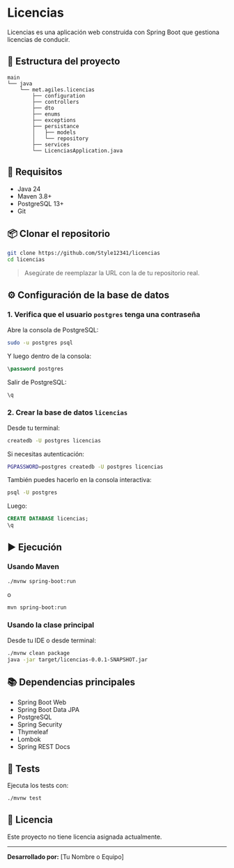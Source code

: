# Licencias

Licencias es una aplicación web construida con Spring Boot que gestiona licencias de conducir.

## 📁 Estructura del proyecto

```
main
└── java
    └── met.agiles.licencias
        ├── configuration
        ├── controllers
        ├── dto
        ├── enums
        ├── exceptions
        ├── persistance
        │   ├── models
        │   └── repository
        ├── services
        └── LicenciasApplication.java
```

## 🧾 Requisitos

- Java 24
- Maven 3.8+
- PostgreSQL 13+
- Git

## 📦 Clonar el repositorio

```bash
git clone https://github.com/Style12341/licencias
cd licencias
```

> Asegúrate de reemplazar la URL con la de tu repositorio real.

## ⚙️ Configuración de la base de datos

### 1. Verifica que el usuario `postgres` tenga una contraseña

Abre la consola de PostgreSQL:

```bash
sudo -u postgres psql
```

Y luego dentro de la consola:

```sql
\password postgres
```

Salir de PostgreSQL:

```sql
\q
```

### 2. Crear la base de datos `licencias`

Desde tu terminal:

```bash
createdb -U postgres licencias
```

Si necesitas autenticación:

```bash
PGPASSWORD=postgres createdb -U postgres licencias
```

También puedes hacerlo en la consola interactiva:

```bash
psql -U postgres
```

Luego:

```sql
CREATE DATABASE licencias;
\q
```

## ▶️ Ejecución

### Usando Maven

```bash
./mvnw spring-boot:run
```

o

```bash
mvn spring-boot:run
```

### Usando la clase principal

Desde tu IDE o desde terminal:

```bash
./mvnw clean package
java -jar target/licencias-0.0.1-SNAPSHOT.jar
```


## 📚 Dependencias principales

- Spring Boot Web
- Spring Boot Data JPA
- PostgreSQL
- Spring Security
- Thymeleaf
- Lombok
- Spring REST Docs

## 🧪 Tests

Ejecuta los tests con:

```bash
./mvnw test
```

## 📄 Licencia

Este proyecto no tiene licencia asignada actualmente.

---
**Desarrollado por:** [Tu Nombre o Equipo]
